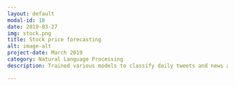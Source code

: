 ```yaml
---
layout: default
modal-id: 18
date: 2019-03-27
img: stock.png
title: Stock price forecasting
alt: image-alt
project-date: March 2019
category: Natural Language Processing
description: Trained various models to classify daily tweets and news articles about Apple as positive or negative. Each day was given a sentiment score based on the overall sentiment. <br> Using this stock price + sentiment score data a LSTM was trained to predict future stock prices. <br> Check it out on GitHub<a href="https://github.com/Aveek-Saha/Sentiment-based-stock-price-forecasting"> Stock price forecasting!</a> <br><div>Icons made by <a href="https://www.flaticon.com/authors/flat-icons" title="Flat Icons">Flat Icons</a> from <a href="https://www.flaticon.com/" title="Flaticon">www.flaticon.com</a> is licensed by <a href="http://creativecommons.org/licenses/by/3.0/" title="Creative Commons BY 3.0" target="_blank">CC 3.0 BY</a></div>

---
```

